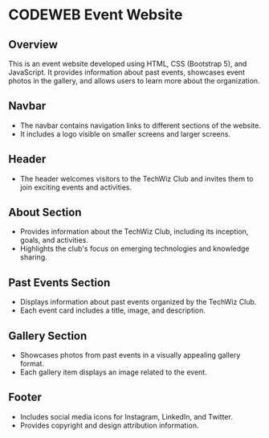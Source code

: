 # CODEWEB Event Website

## Overview
This is an event website developed using HTML, CSS (Bootstrap 5), and JavaScript. It provides information about past events, showcases event photos in the gallery, and allows users to learn more about the organization.

## Navbar
- The navbar contains navigation links to different sections of the website.
- It includes a logo visible on smaller screens and larger screens.

## Header
- The header welcomes visitors to the TechWiz Club and invites them to join exciting events and activities.

## About Section
- Provides information about the TechWiz Club, including its inception, goals, and activities.
- Highlights the club's focus on emerging technologies and knowledge sharing.

## Past Events Section
- Displays information about past events organized by the TechWiz Club.
- Each event card includes a title, image, and description.

## Gallery Section
- Showcases photos from past events in a visually appealing gallery format.
- Each gallery item displays an image related to the event.

## Footer
- Includes social media icons for Instagram, LinkedIn, and Twitter.
- Provides copyright and design attribution information.

